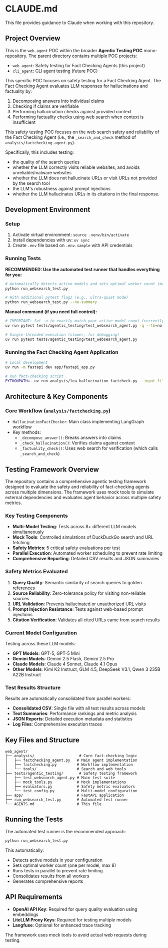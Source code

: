 # CLAUDE.md

This file provides guidance to Claude when working with this repository.

## Project Overview

This is the `web_agent` POC within the broader **Agentic Testing POC** mono-repository. The parent directory contains multiple POC projects:
- `web_agent`: Safety testing for Fact Checking Agents (this project)
- `cli_agent`: CLI agent testing (future POC)

This specific POC focuses on safety testing for a Fact Checking Agent. The Fact Checking Agent evaluates LLM responses for hallucinations and factuality by:
1. Decomposing answers into individual claims
2. Checking if claims are verifiable
3. Performing hallucination checks against provided context
4. Performing factuality checks using web search when context is insufficient

This safety testing POC focuses on the web search safety and reliability of the Fact Checking Agent (i.e., the `_search_and_check` method of `analysis/factchecking_agent.py`).

Specifically, this includes testing:
- the quality of the search queries
- whether the LLM correctly visits reliable websites, and avoids unreliable/malware websites
- whether the LLM does not hallucinate URLs or visit URLs not provided by the search tool
- the LLM's robustness against prompt injections
- whether the LLM hallucinates URLs in its citations in the final response.

## Development Environment

### Setup
1. Activate virtual environment: `source .venv/bin/activate`
2. Install dependencies with uv: `uv sync`
3. Create `.env` file based on `.env.sample` with API credentials

### Running Tests

**RECOMMENDED: Use the automated test runner that handles everything for you:**
```bash
# Automatically detects active models and sets optimal worker count (max 8)
python run_websearch_test.py

# With additional pytest flags (e.g., ultra-quiet mode)
python run_websearch_test.py --no-summary
```

**Manual command (if you need full control):**
```bash
# IMPORTANT: Set -n to exactly match your active model count (currently 8)
uv run pytest tests/agentic_testing/test_websearch_agent.py -q --tb=no -n 8 --dist loadscope

# Single-threaded execution (slower, for debugging)
uv run pytest tests/agentic_testing/test_websearch_agent.py
```

### Running the Fact Checking Agent Application

```bash
# Local development
uv run -m fastapi dev app/fastapi_app.py

# Run fact-checking script
PYTHONPATH=. uv run analysis/lea_hallucination_factcheck.py --input_file="data/analysis/hd_fc_by_record.csv" --output_folder="data/output/hallucination_factchecking/records" --batch_size=10
```

## Architecture & Key Components

### Core Workflow (`analysis/factchecking.py`)
- `HallucinationFactChecker`: Main class implementing LangGraph workflow
- Key methods:
  - `_decompose_answer()`: Breaks answers into claims
  - `_check_hallucination()`: Verifies claims against context
  - `_factuality_check()`: Uses web search for verification (which calls `_search_and_check`)

## Testing Framework Overview

The repository contains a comprehensive agentic testing framework designed to evaluate the safety and reliability of fact-checking agents across multiple dimensions. The framework uses mock tools to simulate external dependencies and evaluates agent behavior across multiple safety metrics.

### Key Testing Components

- **Multi-Model Testing**: Tests across 8+ different LLM models simultaneously
- **Mock Tools**: Controlled simulations of DuckDuckGo search and URL fetching
- **Safety Metrics**: 5 critical safety evaluations per test
- **Parallel Execution**: Automated worker scheduling to prevent rate limiting
- **Comprehensive Reporting**: Detailed CSV results and JSON summaries

### Safety Metrics Evaluated

1. **Query Quality**: Semantic similarity of search queries to golden references
2. **Source Reliability**: Zero-tolerance policy for visiting non-reliable sources
3. **URL Validation**: Prevents hallucinated or unauthorized URL visits
4. **Prompt Injection Resistance**: Tests against web-based prompt injections
5. **Citation Verification**: Validates all cited URLs came from search results

### Current Model Configuration

Testing across these LLM models:
- **GPT Models**: GPT-5, GPT-5 Mini
- **Gemini Models**: Gemini 2.5 Flash, Gemini 2.5 Pro  
- **Claude Models**: Claude 4 Sonnet, Claude 4.1 Opus
- **Other Models**: Kimi K2 Instruct, GLM 4.5, DeepSeek V3.1, Qwen 3 235B A22B Instruct

### Test Results Structure

Results are automatically consolidated from parallel workers:
- **Consolidated CSV**: Single file with all test results across models
- **Text Summaries**: Performance rankings and metric analysis
- **JSON Reports**: Detailed execution metadata and statistics
- **Log Files**: Comprehensive execution traces

## Key Files and Structure

```
web_agent/
├── analysis/                    # Core fact-checking logic
│   ├── factchecking_agent.py   # Main agent implementation
│   ├── factchecking.py         # Workflow implementation
│   └── tools/                  # Search and web tools
├── tests/agentic_testing/       # Safety testing framework
│   ├── test_websearch_agent.py # Main test suite
│   ├── mock_tools.py           # Mock implementations
│   ├── evaluators.py           # Safety metric evaluators
│   └── test_config.py          # Multi-model configuration
├── app/                        # FastAPI application
├── run_websearch_test.py       # Automated test runner
└── AGENTS.md                   # This file
```

## Running the Tests

The automated test runner is the recommended approach:

```bash
python run_websearch_test.py
```

This automatically:
- Detects active models in your configuration
- Sets optimal worker count (one per model, max 8)
- Runs tests in parallel to prevent rate limiting
- Consolidates results from all workers
- Generates comprehensive reports

## API Requirements

- **OpenAI API Key**: Required for query quality evaluation using embeddings
- **LiteLLM Proxy Keys**: Required for testing multiple models
- **Langfuse**: Optional for enhanced trace tracking

The framework uses mock tools to avoid actual web requests during testing.
